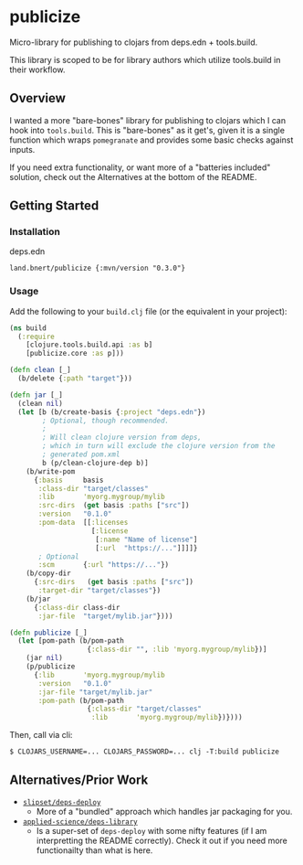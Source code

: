 # publicize

Micro-library for publishing to clojars from deps.edn + tools.build.

This library is scoped to be for library authors which utilize
tools.build in their workflow.


## Overview

I wanted a more "bare-bones" library for publishing to clojars which
I can hook into `tools.build`. This is "bare-bones" as it get's, given
it is a single function which wraps `pomegranate` and provides some
basic checks against inputs.

If you need extra functionality, or want more of a "batteries included" solution, check out the Alternatives at the bottom of the README.


## Getting Started

### Installation
deps.edn
```
land.bnert/publicize {:mvn/version "0.3.0"}
```

### Usage
Add the following to your `build.clj` file (or the equivalent in your project):
```clojure
(ns build
  (:require
    [clojure.tools.build.api :as b]
    [publicize.core :as p]))

(defn clean [_]
  (b/delete {:path "target"}))

(defn jar [_]
  (clean nil)
  (let [b (b/create-basis {:project "deps.edn"})
        ; Optional, though recommended.
        ;
        ; Will clean clojure version from deps,
        ; which in turn will exclude the clojure version from the
        ; generated pom.xml
        b (p/clean-clojure-dep b)]
    (b/write-pom
      {:basis     basis
       :class-dir "target/classes"
       :lib       'myorg.mygroup/mylib
       :src-dirs  (get basis :paths ["src"])
       :version   "0.1.0"
       :pom-data  [[:licenses
                    [:license
                     [:name "Name of license"]
                     [:url  "https://..."]]]]}
       ; Optional
       :scm       {:url "https://..."})
    (b/copy-dir
      {:src-dirs   (get basis :paths ["src"])
       :target-dir "target/classes"})
    (b/jar
      {:class-dir class-dir
       :jar-file  "target/mylib.jar"})))

(defn publicize [_]
  (let [pom-path (b/pom-path
                   {:class-dir "", :lib 'myorg.mygroup/mylib})]
    (jar nil)
    (p/publicize
      {:lib       'myorg.mygroup/mylib
       :version   "0.1.0"
       :jar-file "target/mylib.jar"
       :pom-path (b/pom-path
                   {:class-dir "target/classes"
                    :lib       'myorg.mygroup/mylib})})))
```

Then, call via cli:
```
$ CLOJARS_USERNAME=... CLOJARS_PASSWORD=... clj -T:build publicize
```

## Alternatives/Prior Work

- [`slipset/deps-deploy`](https://github.com/slipset/deps-deploy)
  - More of a "bundled" approach which handles jar packaging for you.
- [`applied-science/deps-library`](https://github.com/applied-science/deps-library)
  - Is a super-set of `deps-deploy` with some nifty features (if I am interpretting the README correctly). Check it out if you need more functionailty than what is here.

